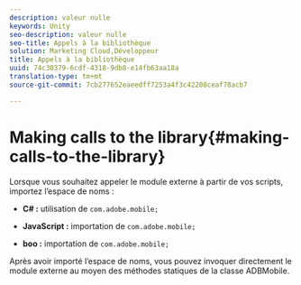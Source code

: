 ```yaml
---
description: valeur nulle
keywords: Unity
seo-description: valeur nulle
seo-title: Appels à la bibliothèque
solution: Marketing Cloud,Développeur
title: Appels à la bibliothèque
uuid: 74c30379-6cdf-4318-9db8-e14fb63aa18a
translation-type: tm+mt
source-git-commit: 7cb277652eaeedff7253a4f3c42208ceaf78acb7

---
```



# Making calls to the library{#making-calls-to-the-library}

Lorsque vous souhaitez appeler le module externe à partir de vos scripts, importez l’espace de noms :

* **C# :** utilisation de `com.adobe.mobile;`

* **JavaScript :** importation de `com.adobe.mobile;`

* **boo :** importation de `com.adobe.mobile;`

Après avoir importé l’espace de noms, vous pouvez invoquer directement le module externe au moyen des méthodes statiques de la classe ADBMobile.
